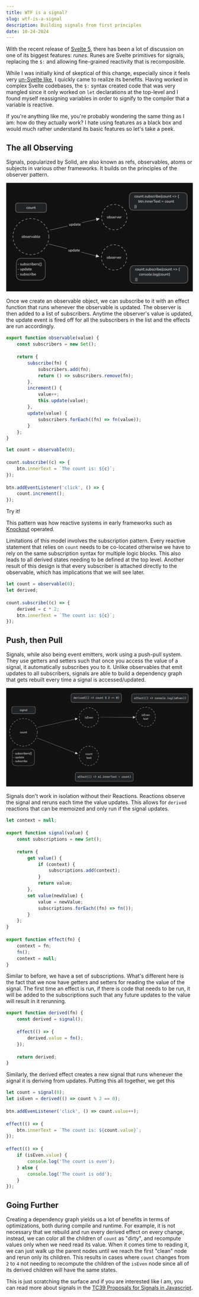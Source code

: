 ```yaml
---
title: WTF is a signal?
slug: wtf-is-a-signal
description: Building signals from first principles
date: 10-24-2024
---
```


<script>
	import Observable from './assets/wtf-is-a-signal/Observable.svelte'
</script>

With the recent release of [Svelte 5](https://svelte.dev/blog/svelte-5-is-alive), there has been a lot of discussion on one of its biggest features: _runes_. Runes are Svelte primitives for signals, replacing the `$:` and allowing fine-grained reactivity that is recomposible.

While I was initially kind of skeptical of this change, especially since it feels very [un-Svelte like](https://twitter.com/stolinski/status/1438173489479958536), I quickly came to realize its benefits. Having worked in complex Svelte codebases, the `$:` syntax created code that was very mangled since it only worked on `let` declarations at the top-level and I found myself reassigning variables in order to signify to the compiler that a variable is reactive.

If you're anything like me, you're probably wondering the same thing as I am: how do they actually work? I hate using features as a black box and would much rather understand its basic features so let's take a peek.

## The all Observing

Signals, popularized by Solid, are also known as refs, observables, atoms or subjects in various other frameworks. It builds on the principles of the observer pattern.

![The observer patter](assets/wtf-is-a-signal/observer-pattern.png)

Once we create an observable object, we can subscribe to it with an effect function that runs whenever the observable is updated. The observer is then added to a list of subscribers. Anytime the observer's value is updated, the update event is fired off for all the subscribers in the list and the effects are run accordingly.

```ts observable.ts
export function observable(value) {
	const subscribers = new Set();

	return {
		subscribe(fn) {
			subscribers.add(fn);
			return () => subscribers.remove(fn);
		},
		increment() {
			value++;
			this.update(value);
		},
		update(value) {
			subscribers.forEach((fn) => fn(value));
		}
	};
}
```

```ts index.ts
let count = observable(0);

count.subscribe((c) => {
	btn.innerText = `The count is: ${c}`;
});

btn.addEventListener('click', () => {
	count.increment();
});
```

Try it!

<Observable />

This pattern was how reactive systems in early frameworks such as [Knockout](https://knockoutjs.com/) operated.

Limitations of this model involves the subscription pattern. Every reactive statement that relies on `count` needs to be co-located otherwise we have to rely on the same subscription syntax for multiple logic blocks. This also leads to all derived states needing to be defined at the top level. Another result of this design is that every subscriber is attached directly to the observable, which has implications that we will see later.

```ts index.ts
let count = observable(0);
let derived;

count.subscribe((c) => {
	derived = c * 2;
	btn.innerText = `The count is: ${c}`;
});
```

## Push, then Pull

Signals, while also being event emitters, work using a push-pull system. They use getters and setters such that once you access the value of a signal, it automatically subscribes you to it. Unlike observables that emit updates to all subscribers, signals are able to build a dependency graph that gets rebuilt every time a signal is accessed/updated.

![Signal pattern](assets/wtf-is-a-signal/signal.png)

Signals don't work in isolation without their Reactions. Reactions observe the signal and reruns each time the value updates. This allows for `derived` reactions that can be memoized and only run if the signal updates.

```ts signal.js
let context = null;

export function signal(value) {
	const subscriptions = new Set();

	return {
		get value() {
			if (context) {
				subscriptions.add(context);
			}
			return value;
		},
		set value(newValue) {
			value = newValue;
			subscriptions.forEach((fn) => fn());
		}
	};
}

export function effect(fn) {
	context = fn;
	fn();
	context = null;
}
```

Similar to before, we have a set of subscriptions. What's different here is the fact that we now have getters and setters for reading the value of the signal. The first time an effect is run, if there is code that needs to be run, it will be added to the subscriptions such that any future updates to the value will result in it rerunning.

```ts signal.js
export function derived(fn) {
	const derived = signal();

	effect(() => {
		derived.value = fn();
	});

	return derived;
}
```

Similarly, the derived effect creates a new signal that runs whenever the signal it is deriving from updates. Putting this all together, we get this

```ts index.ts
let count = signal(0);
let isEven = derived(() => count % 2 == 0);

btn.addEvenListener('click', () => count.value++);

effect(() => {
	btn.innerText = `The count is: ${count.value}`;
});

effect(() => {
	if (isEven.value) {
		console.log('The count is even');
	} else {
		console.log('The count is odd');
	}
});
```

## Going Further

Creating a dependency graph yields us a lot of benefits in terms of optimizations, both during compile and runtime. For example, it is not necessary that we rebuild and run every derived effect on every change, instead, we can color all the children of `count` as "dirty", and recompute values only when we need read its value. When it comes time to reading it, we can just walk up the parent nodes until we reach the first "clean" node and rerun only its children. This results in cases where `count` changes from `2` to `4` not needing to recompute the children of the `isEven` node since all of its derived children will have the same states.

This is just scratching the surface and if you are interested like I am, you can read more about signals in the [TC39 Proposals for Signals in Javascript](https://eisenbergeffect.medium.com/a-tc39-proposal-for-signals-f0bedd37a335).
